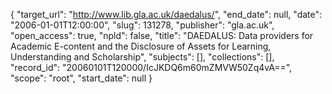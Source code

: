 {
  "target_url": "http://www.lib.gla.ac.uk/daedalus/", 
  "end_date": null, 
  "date": "2006-01-01T12:00:00", 
  "slug": 131278, 
  "publisher": "gla.ac.uk", 
  "open_access": true, 
  "npld": false, 
  "title": "DAEDALUS: Data providers for Academic E-content and the Disclosure of Assets for Learning, Understanding and Scholarship", 
  "subjects": [], 
  "collections": [], 
  "record_id": "20060101T120000/IcJKDQ6m60mZMVW50Zq4vA==", 
  "scope": "root", 
  "start_date": null
}

